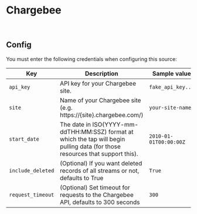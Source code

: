 # Chargebee

<br />

## Config

You must enter the following credentials when configuring this source:

| Key | Description | Sample value
| --- | --- | --- |
| `api_key` | API key for your Chargebee site. | `fake_api_key...` |
| `site` | Name of your Chargebee site (e.g. https://{site}.chargebee.com/) | `your-site-name` |
| `start_date` | The date in ISO(YYYY-mm-ddTHH:MM:SSZ) format at which the tap will begin pulling data (for those resources that support this). | `2010-01-01T00:00:00Z` |
| `include_deleted` | (Optional) If you want deleted records of all streams or not, defaults to True | `True` |
| `request_timeout` | (Optional) Set timeout for requests to the Chargebee API, defaults to 300 seconds | `300` |

<br />
